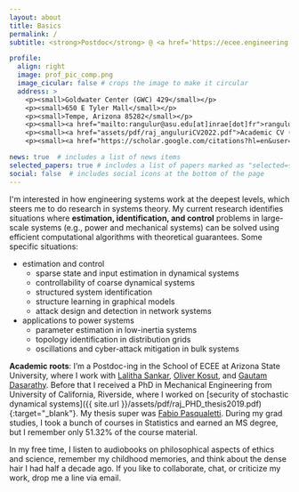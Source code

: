 ```yaml
---
layout: about
title: Basics
permalink: /
subtitle: <strong>Postdoc</strong> @ <a href='https://ecee.engineering.asu.edu/'>Arizona State University</a>. <em>Brews simple math from engineered systems

profile:
  align: right
  image: prof_pic_comp.png
  image_cicular: false # crops the image to make it circular
  address: >
    <p><small>Goldwater Center (GWC) 429</small></p>
    <p><small>650 E Tyler Mall</small></p>
    <p><small>Tempe, Arizona 85282</small></p>
    <p><small><a href="mailto:rangulur@asu.edu[at]inrae[dot]fr">rangulur[at]asu[dot]edu</a>(<strong>he/him/his</strong>)</small></p>
    <p><small><a href="assets/pdf/raj_anguluriCV2022.pdf">Academic CV (08/2022)</a></small></p>
    <p><small><a href="https://scholar.google.com/citations?hl=en&user=GH4f3-sAAAAJ&view_op=list_works&sortby=pubdate">Google Scholar</a></small></p>

news: true  # includes a list of news items
selected_papers: true # includes a list of papers marked as "selected={true}"
social: false  # includes social icons at the bottom of the page
---
```


I'm interested in how engineering systems work at the deepest levels, which steers me to do research in systems theory. My current research identifies situations where <strong>estimation, identification, and control</strong> problems in large-scale systems (e.g., power and mechanical systems) can be solved using efficient computational algorithms with theoretical guarantees. Some specific situations:  

- estimation and control
   - sparse state and input estimation in dynamical systems
   - controllability of coarse dynamical systems
   - structured system identification
   - structure learning in graphical models
   - attack design and detection in network systems
- applications to power systems
   - parameter estimation in low-inertia systems
   - topology identification in distribution grids
   - oscillations and cyber-attack mitigation in bulk systems
  
**Academic roots**: I’m a Postdoc-ing in the School of ECEE at Arizona State University, where I work with [Lalitha Sankar](https://sankar.engineering.asu.edu/), [Oliver Kosut](https://sites.google.com/site/okosut/), and [Gautam Dasarathy](https://www.public.asu.edu/~gdasarat/). Before that I received a PhD in Mechanical Engineering from University of California, Riverside, where I worked on [security of stochastic dynamical systems]({{ site.url }}/assets/pdf/raj_PHD_thesis2019.pdf){:target="_blank"}. My thesis super was [Fabio Pasqualetti](https://www.fabiopas.it/). During my grad studies, I took a bunch of courses in Statistics and earned an MS degree, but I remember only 51.32% of the course material. 

In my free time, I listen to audiobooks on philosophical aspects of ethics and science, remember my childhood memories, and think about the dense hair I had half a decade ago. If you like to collaborate, chat, or criticize my work, drop me a line via email.

<!-- Put your address / P.O. box / other info right below your picture. You can also disable any these elements by editing `profile` property of the YAML header of your `_pages/about.md`. Edit `_bibliography/papers.bib` and Jekyll will render your [publications page](/al-folio/publications/) automatically. -->

<!-- Link to your social media connections, too. This theme is set up to use [Font Awesome icons](http://fortawesome.github.io/Font-Awesome/) and [Academicons](https://jpswalsh.github.io/academicons/), like the ones below. Add your Facebook, Twitter, LinkedIn, Google Scholar, or just disable all of them. -->



    
